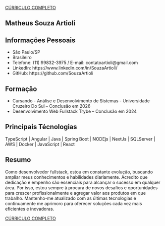 <a href="curriculo_matheus.pdf">CÚRRICULO COMPLETO<a/>

<h2>Matheus Souza Artioli</h2>
<h2>Informações Pessoais</h2>
  <ul>
    <li>São Paulo/SP</li>
    <li>Brasileiro</li>
    <li>Telefone: (11) 99832-3975 / E-mail: contatoartioli@gmail.com</li>
    <li>LinkedIn: https://www.linkedin.com/in/SouzaArtioli/</li>
    <li>GitHub: https://github.com/SouzaArtioli</li>
  </ul>
<h2>Formação</h2>
<ul>
  <li>Cursando -  Análise e Desenvolvimento de Sistemas - Universidade Cruzeiro Do Sul – Conclusão em 2026</li>
  <li>Desenvolvimento Web Fullstack Trybe – Conclusão em 2024</li>
</ul>
<h2>Principais Técnologias</h2>
TypeScript | Angular | Java | Spring Boot | NODEjs | NextJs | SQLServer | AWS | Docker | JavaScript | React

<h2>Resumo</h2>
Como desenvolvedor fullstack, estou em constante evolução, buscando ampliar meus conhecimentos e habilidades diariamente. Acredito que dedicação e empenho são essenciais para alcançar o sucesso em qualquer área. Por isso, estou sempre à procura de novos desafios e oportunidades para crescer profissionalmente e agregar valor aos produtos em que trabalho. Mantenho-me atualizado com as últimas tecnologias e continuamente me aprimoro para oferecer soluções cada vez mais eficientes e inovadoras.

<a href="curriculo_matheus.pdf">CÚRRICULO COMPLETO<a/>
